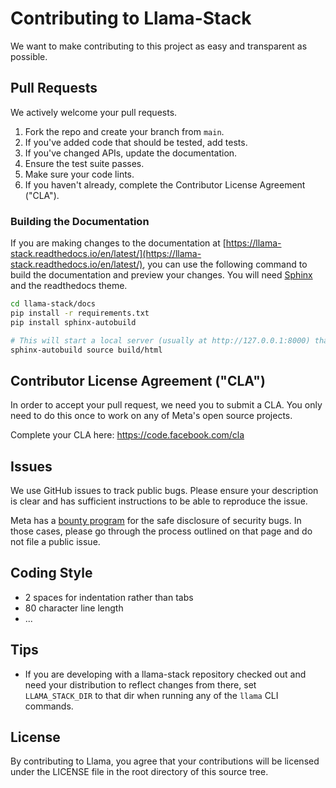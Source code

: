 # Contributing to Llama-Stack
We want to make contributing to this project as easy and transparent as
possible.

## Pull Requests
We actively welcome your pull requests.

1. Fork the repo and create your branch from `main`.
2. If you've added code that should be tested, add tests.
3. If you've changed APIs, update the documentation.
4. Ensure the test suite passes.
5. Make sure your code lints.
6. If you haven't already, complete the Contributor License Agreement ("CLA").

### Building the Documentation

If you are making changes to the documentation at [https://llama-stack.readthedocs.io/en/latest/](https://llama-stack.readthedocs.io/en/latest/), you can use the following command to build the documentation and preview your changes. You will need [Sphinx](https://www.sphinx-doc.org/en/master/) and the readthedocs theme.

```bash
cd llama-stack/docs
pip install -r requirements.txt
pip install sphinx-autobuild

# This will start a local server (usually at http://127.0.0.1:8000) that automatically rebuilds and refreshes when you make changes to the documentation.
sphinx-autobuild source build/html
```

## Contributor License Agreement ("CLA")
In order to accept your pull request, we need you to submit a CLA. You only need
to do this once to work on any of Meta's open source projects.

Complete your CLA here: <https://code.facebook.com/cla>

## Issues
We use GitHub issues to track public bugs. Please ensure your description is
clear and has sufficient instructions to be able to reproduce the issue.

Meta has a [bounty program](http://facebook.com/whitehat/info) for the safe
disclosure of security bugs. In those cases, please go through the process
outlined on that page and do not file a public issue.

## Coding Style
* 2 spaces for indentation rather than tabs
* 80 character line length
* ...

## Tips
* If you are developing with a llama-stack repository checked out and need your distribution to reflect changes from there, set `LLAMA_STACK_DIR` to that dir when running any of the `llama` CLI commands.

## License
By contributing to Llama, you agree that your contributions will be licensed
under the LICENSE file in the root directory of this source tree.
